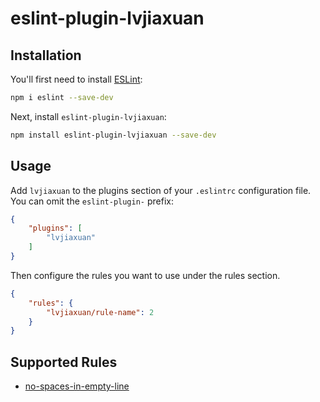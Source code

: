 # eslint-plugin-lvjiaxuan

## Installation

You'll first need to install [ESLint](https://eslint.org/):

```sh
npm i eslint --save-dev
```

Next, install `eslint-plugin-lvjiaxuan`:

```sh
npm install eslint-plugin-lvjiaxuan --save-dev
```

## Usage

Add `lvjiaxuan` to the plugins section of your `.eslintrc` configuration file. You can omit the `eslint-plugin-` prefix:

```json
{
    "plugins": [
        "lvjiaxuan"
    ]
}
```


Then configure the rules you want to use under the rules section.

```json
{
    "rules": {
        "lvjiaxuan/rule-name": 2
    }
}
```

## Supported Rules

* [no-spaces-in-empty-line](https://github.com/lvjiaxuan/eslint-config/blob/main/packages/eslint-plugin-lvjiaxuan/src/rules/no-spaces-in-empty-line.ts)


